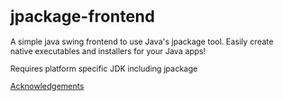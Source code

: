 # jpackage-frontend

A simple java swing frontend to use Java's jpackage tool.
Easily create native executables and installers for your Java apps!

Requires platform specific JDK including jpackage

[Acknowledgements](https://github.com/Oryfox/jpackage-r/blob/dev/Acknowledgement.md)